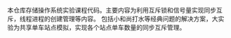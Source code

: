 本仓库存储操作系统实验课程代码。主要内容为利用互斥锁和信号量实现同步互斥，线程进程的创建管理等内容。
包括小和尚打水等经典问题的解决方案，大实验为共享单车站点模拟，实现各个站点单车数量的同步互斥管理。